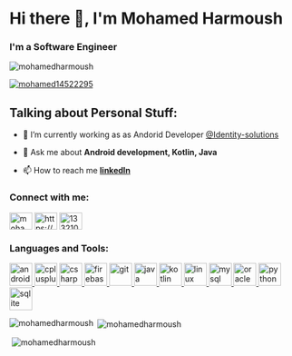 <h1 align="left">Hi there 👋, I'm Mohamed Harmoush</h1>
<h3 align="left">I'm a Software Engineer</h3>

<p align="left"> <img src="https://komarev.com/ghpvc/?username=mohamedharmoush&label=Profile%20views&color=0e75b6&style=flat" alt="mohamedharmoush" /> </p>

<p align="left"> <a href="https://twitter.com/mohamed14522295" target="blank"><img src="https://img.shields.io/twitter/follow/mohamed14522295?logo=twitter&style=for-the-badge" alt="mohamed14522295" /></a> </p>


## Talking about Personal Stuff:
- 🔭 I’m currently working as as Andorid Developer [@Identity-solutions](https://www.linkedin.com/company/identity-solutions-org/)

- 💬 Ask me about **Android development, Kotlin, Java**

- 📫 How to reach me **[linkedIn](https://www.linkedin.com/in/mohamedharmoush/)**

<h3 align="left">Connect with me:</h3>
<p align="left">
<a href="https://twitter.com/mohamed14522295" target="blank"><img align="center" src="https://cdn.jsdelivr.net/npm/simple-icons@3.0.1/icons/twitter.svg" alt="mohamed14522295" height="30" width="40" /></a>
<a href="https://linkedin.com/in/https://www.linkedin.com/in/mohamedharmoush/" target="blank"><img align="center" src="https://cdn.jsdelivr.net/npm/simple-icons@3.0.1/icons/linkedin.svg" alt="https://www.linkedin.com/in/mohamedharmoush/" height="30" width="40" /></a>
<a href="https://stackoverflow.com/users/13321079" target="blank"><img align="center" src="https://cdn.jsdelivr.net/npm/simple-icons@3.0.1/icons/stackoverflow.svg" alt="13321079" height="30" width="40" /></a>
</p>

<h3 align="left">Languages and Tools:</h3>
<p align="left"> <a href="https://developer.android.com" target="_blank"> <img src="https://devicons.github.io/devicon/devicon.git/icons/android/android-original-wordmark.svg" alt="android" width="40" height="40"/> </a> <a href="https://www.w3schools.com/cpp/" target="_blank"> <img src="https://devicons.github.io/devicon/devicon.git/icons/cplusplus/cplusplus-original.svg" alt="cplusplus" width="40" height="40"/> </a> <a href="https://www.w3schools.com/cs/" target="_blank"> <img src="https://devicons.github.io/devicon/devicon.git/icons/csharp/csharp-original.svg" alt="csharp" width="40" height="40"/> </a> <a href="https://firebase.google.com/" target="_blank"> <img src="https://www.vectorlogo.zone/logos/firebase/firebase-icon.svg" alt="firebase" width="40" height="40"/> </a> <a href="https://git-scm.com/" target="_blank"> <img src="https://www.vectorlogo.zone/logos/git-scm/git-scm-icon.svg" alt="git" width="40" height="40"/> </a> <a href="https://www.java.com" target="_blank"> <img src="https://devicons.github.io/devicon/devicon.git/icons/java/java-original-wordmark.svg" alt="java" width="40" height="40"/> </a> <a href="https://kotlinlang.org" target="_blank"> <img src="https://www.vectorlogo.zone/logos/kotlinlang/kotlinlang-icon.svg" alt="kotlin" width="40" height="40"/> </a> <a href="https://www.linux.org/" target="_blank"> <img src="https://devicons.github.io/devicon/devicon.git/icons/linux/linux-original.svg" alt="linux" width="40" height="40"/> </a> <a href="https://www.mysql.com/" target="_blank"> <img src="https://devicons.github.io/devicon/devicon.git/icons/mysql/mysql-original-wordmark.svg" alt="mysql" width="40" height="40"/> </a> <a href="https://www.oracle.com/" target="_blank"> <img src="https://devicons.github.io/devicon/devicon.git/icons/oracle/oracle-original.svg" alt="oracle" width="40" height="40"/> </a> <a href="https://www.python.org" target="_blank"> <img src="https://devicons.github.io/devicon/devicon.git/icons/python/python-original.svg" alt="python" width="40" height="40"/> </a> <a href="https://www.sqlite.org/" target="_blank"> <img src="https://www.vectorlogo.zone/logos/sqlite/sqlite-icon.svg" alt="sqlite" width="40" height="40"/> </a> </p>

<p><img align="left" src="https://github-readme-stats.vercel.app/api/top-langs?username=mohamedharmoush&show_icons=true&locale=en&layout=compact" alt="mohamedharmoush" /></p>

<p>&nbsp;<img align="center" src="https://github-readme-stats.vercel.app/api?username=mohamedharmoush&show_icons=true&locale=en" alt="mohamedharmoush" /></p>
<p>&nbsp;<img align="center" src="https://github-profile-trophy.vercel.app/?username=mohamedharmoush&show_icons=true&locale=en" alt="mohamedharmoush" /></p>
 
